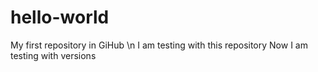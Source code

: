 # hello-world
My first repository in GiHub
\n I am testing with this repository
Now I am testing with versions
